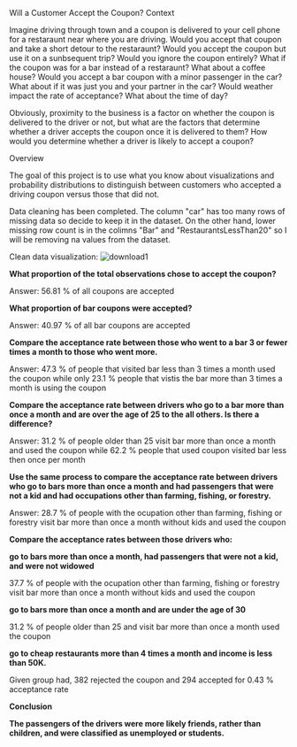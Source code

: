 Will a Customer Accept the Coupon?
Context

Imagine driving through town and a coupon is delivered to your cell phone for a restaraunt near where you are driving. Would you accept that coupon and take a short detour to the restaraunt? Would you accept the coupon but use it on a sunbsequent trip? Would you ignore the coupon entirely? What if the coupon was for a bar instead of a restaraunt? What about a coffee house? Would you accept a bar coupon with a minor passenger in the car? What about if it was just you and your partner in the car? Would weather impact the rate of acceptance? What about the time of day?

Obviously, proximity to the business is a factor on whether the coupon is delivered to the driver or not, but what are the factors that determine whether a driver accepts the coupon once it is delivered to them? How would you determine whether a driver is likely to accept a coupon?

Overview

The goal of this project is to use what you know about visualizations and probability distributions to distinguish between customers who accepted a driving coupon versus those that did not.

Data cleaning has been completed. 
  The column "car" has too many rows of missing data so decide to keep it in the dataset. On the other hand, lower missing row count is in the colimns "Bar" and "RestaurantsLessThan20" so I will be removing na values from the dataset.
  
  Clean data visualization:
  ![download1](https://user-images.githubusercontent.com/16770936/199153990-e55ee48e-9424-48ff-b8af-1d9beb2ae06a.png)

  
  **What proportion of the total observations chose to accept the coupon?**
  
  Answer: 56.81 % of all coupons are accepted
    
  **What proportion of bar coupons were accepted?**
  
  Answer: 40.97 % of all bar coupons are accepted
    
  **Compare the acceptance rate between those who went to a bar 3 or fewer times a month to those who went more.**
  
  Answer: 47.3 % of people that visited bar less than 3 times a month used the coupon while only 23.1 % people that vistis the bar more than 3 times a month is using the coupon
    
  **Compare the acceptance rate between drivers who go to a bar more than once a month and are over the age of 25 to the all others. Is there a difference?**
  
  Answer: 31.2 % of people older than 25 visit bar more than once a month and used the coupon while 62.2 % people that used coupon visited bar less then once per month
    
  **Use the same process to compare the acceptance rate between drivers who go to bars more than once a month and had passengers that were not a kid and had occupations other than farming, fishing, or forestry.**
  
  Answer: 28.7 % of people with the ocupation other than farming, fishing or forestry visit bar more than once a month without kids and used the coupon
    
   **Compare the acceptance rates between those drivers who:**
   
   **go to bars more than once a month, had passengers that were not a kid, and were not widowed**
   
   37.7 % of people with the ocupation other than farming, fishing or forestry visit bar more than once a month without kids and used the coupon
   
   **go to bars more than once a month and are under the age of 30**
   
   31.2 % of people older than 25 and visit bar more than once a month used the coupon
   
   **go to cheap restaurants more than 4 times a month and income is less than 50K.**
   
   Given group had, 382 rejected the coupon and 294 accepted for 0.43 % acceptance rate
   
  
**Conclusion**

**The passengers of the drivers were more likely friends, rather than children, and were classified as unemployed or students.**
